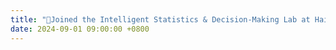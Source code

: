 ```yaml
---
title: "🤝Joined the Intelligent Statistics & Decision-Making Lab at Hainan University to conduct research on wind power"
date: 2024-09-01 09:00:00 +0800
---
```

